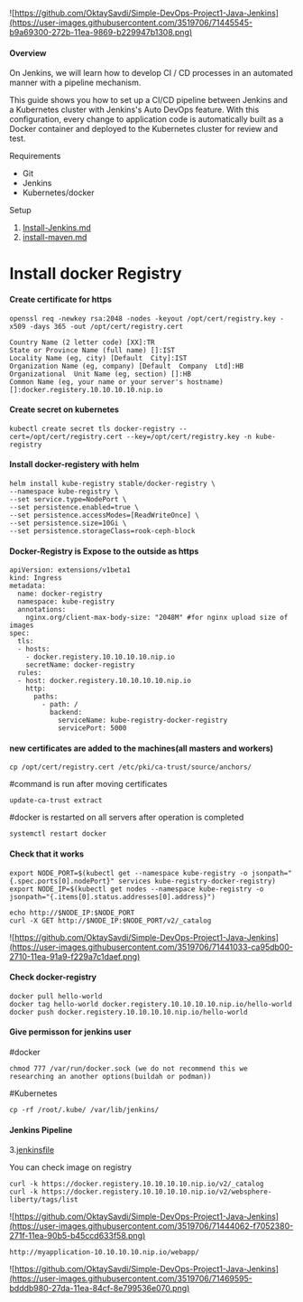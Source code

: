 ![https://github.com/OktaySavdi/Simple-DevOps-Project1-Java-Jenkins](https://user-images.githubusercontent.com/3519706/71445545-b9a69300-272b-11ea-9869-b229947b1308.png)

#### []((https://github.com/OktaySavdi/Devops/blob/master/Jenkins/Java/DevOps-Project1-Jenkins)#Overview)Overview

On Jenkins, we will learn how to develop CI / CD processes in an automated manner with a pipeline mechanism.

This guide shows you how to set up a CI/CD pipeline between Jenkins and a Kubernetes cluster with Jenkins's Auto DevOps feature. With this configuration, 
every change to application code is automatically built as a Docker container and deployed to the Kubernetes cluster for review and test.

Requirements

 - Git 
 - Jenkins 
 - Kubernetes/docker

Setup

 1. [Install-Jenkins.md](Install-Jenkins.md)
 2. 
    [install-maven.md](install-maven.md)
    
# Install docker Registry 
#### [](https://github.com/OktaySavdi/Simple-DevOps-Project1-Java-Jenkins#Create-certificate-for-https)Create certificate for https

    openssl req -newkey rsa:2048 -nodes -keyout /opt/cert/registry.key -x509 -days 365 -out /opt/cert/registry.cert

    Country Name (2 letter code) [XX]:TR
    State or Province Name (full name) []:IST
    Locality Name (eg, city) [Default  City]:IST
    Organization Name (eg, company) [Default  Company  Ltd]:HB
    Organizational  Unit Name (eg, section) []:HB
    Common Name (eg, your name or your server's hostname) []:docker.registery.10.10.10.10.nip.io

#### [](https://github.com/OktaySavdi/Simple-DevOps-Project1-Java-Jenkins#Create-secret-on-kubernetes)Create secret on kubernetes

    kubectl create secret tls docker-registry --cert=/opt/cert/registry.cert --key=/opt/cert/registry.key -n kube-registry

#### [](https://github.com/OktaySavdi/Simple-DevOps-Project1-Java-Jenkins#Install-docker-registery-with-helm)Install docker-registery with helm
 
    helm install kube-registry stable/docker-registry \
    --namespace kube-registry \
    --set service.type=NodePort \
    --set persistence.enabled=true \
    --set persistence.accessModes=[ReadWriteOnce] \
    --set persistence.size=10Gi \
    --set persistence.storageClass=rook-ceph-block
 
#### [](https://github.com/OktaySavdi/Simple-DevOps-Project1-Java-Jenkins#expose-docker-registery)Docker-Registry is Expose to the outside as https

    apiVersion: extensions/v1beta1
    kind: Ingress
    metadata:
      name: docker-registry
      namespace: kube-registry
      annotations:
        nginx.org/client-max-body-size: "2048M" #for nginx upload size of images
    spec:
      tls:
      - hosts:
        - docker.registery.10.10.10.10.nip.io
        secretName: docker-registry
      rules:
      - host: docker.registery.10.10.10.10.nip.io
        http:
          paths:
            - path: /
              backend:
                serviceName: kube-registry-docker-registry
                servicePort: 5000

#### [](https://github.com/OktaySavdi/Simple-DevOps-Project1-Java-Jenkins#docker-registery)new certificates are added to the machines(all masters and workers)

    cp /opt/cert/registry.cert /etc/pki/ca-trust/source/anchors/

#command is run after moving certificates

    update-ca-trust extract
#docker is restarted on all servers after operation is completed

    systemctl restart docker

#### [](https://github.com/OktaySavdi/Simple-DevOps-Project1-Java-Jenkins#docker-registery)Check that it works

    export NODE_PORT=$(kubectl get --namespace kube-registry -o jsonpath="{.spec.ports[0].nodePort}" services kube-registry-docker-registry)
    export NODE_IP=$(kubectl get nodes --namespace kube-registry -o jsonpath="{.items[0].status.addresses[0].address}")
    
    echo http://$NODE_IP:$NODE_PORT
    curl -X GET http://$NODE_IP:$NODE_PORT/v2/_catalog

![https://github.com/OktaySavdi/Simple-DevOps-Project1-Java-Jenkins](https://user-images.githubusercontent.com/3519706/71441033-ca95db00-2710-11ea-91a9-f229a7c1daef.png)

#### [](https://github.com/OktaySavdi/Simple-DevOps-Project1-Java-Jenkins#docker-registery)Check docker-registry

    docker pull hello-world
    docker tag hello-world docker.registery.10.10.10.10.nip.io/hello-world
    docker push docker.registery.10.10.10.10.nip.io/hello-world

#### [](https://github.com/OktaySavdi/Simple-DevOps-Project1-Java-Jenkins#permission)Give permisson for jenkins user

#docker

    chmod 777 /var/run/docker.sock (we do not recommend this we researching an another options(buildah or podman))
 
#Kubernetes

    cp -rf /root/.kube/ /var/lib/jenkins/

#### [](https://github.com/OktaySavdi/Simple-DevOps-Project1-Java-Jenkins#Pipeline)Jenkins Pipeline


3.[jenkinsfile](jenkinsfile)

You can check image on registry

    curl -k https://docker.registery.10.10.10.10.nip.io/v2/_catalog
    curl -k https://docker.registery.10.10.10.10.nip.io/v2/websphere-liberty/tags/list

![https://github.com/OktaySavdi/Simple-DevOps-Project1-Java-Jenkins](https://user-images.githubusercontent.com/3519706/71444062-f7052380-271f-11ea-90b5-b45ccd633f58.png)

    http://myapplication-10.10.10.10.nip.io/webapp/

![https://github.com/OktaySavdi/Simple-DevOps-Project1-Java-Jenkins](https://user-images.githubusercontent.com/3519706/71469595-bdddb980-27da-11ea-84cf-8e799536e070.png)
